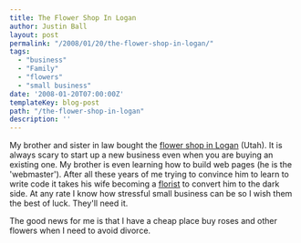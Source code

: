 ```yaml
---
title: The Flower Shop In Logan
author: Justin Ball
layout: post
permalink: "/2008/01/20/the-flower-shop-in-logan/"
tags:
  - "business"
  - "Family"
  - "flowers"
  - "small business"
date: '2008-01-20T07:00:00Z'
templateKey: blog-post
path: "/the-flower-shop-in-logan"
description: ''
---
```


My brother and sister in law bought the [flower shop in Logan][1] (Utah). It is always scary to start up a new business even when you are buying an existing one. My brother is even learning how to build web pages (he is the 'webmaster'). After all these years of me trying to convince him to learn to write code it takes his wife becoming a [florist][2] to convert him to the dark side. At any rate I know how stressful small business can be so I wish them the best of luck. They'll need it.

 [1]: http://loganflowershop.com "The Flower Shoppe"
 [2]: http://loganflowershop.com/aboutus.aspx "Katie the florist at the Flower Shop"

The good news for me is that I have a cheap place buy roses and other flowers when I need to avoid divorce.
